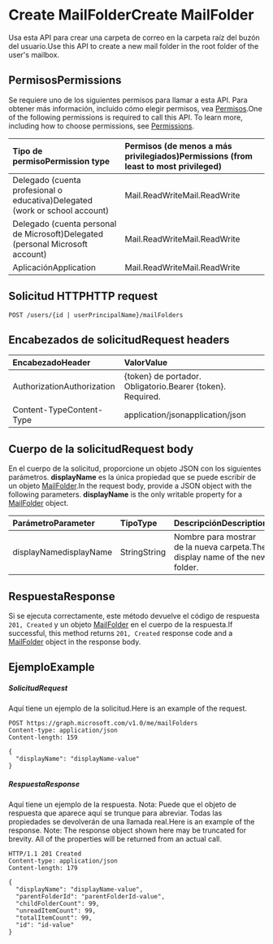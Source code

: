 # <a name="create-mailfolder"></a><span data-ttu-id="2d4d8-101">Create MailFolder</span><span class="sxs-lookup"><span data-stu-id="2d4d8-101">Create MailFolder</span></span>

<span data-ttu-id="2d4d8-102">Usa esta API para crear una carpeta de correo en la carpeta raíz del buzón del usuario.</span><span class="sxs-lookup"><span data-stu-id="2d4d8-102">Use this API to create a new mail folder in the root folder of the user's mailbox.</span></span>
## <a name="permissions"></a><span data-ttu-id="2d4d8-103">Permisos</span><span class="sxs-lookup"><span data-stu-id="2d4d8-103">Permissions</span></span>
<span data-ttu-id="2d4d8-p101">Se requiere uno de los siguientes permisos para llamar a esta API. Para obtener más información, incluido cómo elegir permisos, vea [Permisos](../../../concepts/permissions_reference.md).</span><span class="sxs-lookup"><span data-stu-id="2d4d8-p101">One of the following permissions is required to call this API. To learn more, including how to choose permissions, see [Permissions](../../../concepts/permissions_reference.md).</span></span>

|<span data-ttu-id="2d4d8-106">Tipo de permiso</span><span class="sxs-lookup"><span data-stu-id="2d4d8-106">Permission type</span></span>      | <span data-ttu-id="2d4d8-107">Permisos (de menos a más privilegiados)</span><span class="sxs-lookup"><span data-stu-id="2d4d8-107">Permissions (from least to most privileged)</span></span>              | 
|:--------------------|:---------------------------------------------------------| 
|<span data-ttu-id="2d4d8-108">Delegado (cuenta profesional o educativa)</span><span class="sxs-lookup"><span data-stu-id="2d4d8-108">Delegated (work or school account)</span></span> | <span data-ttu-id="2d4d8-109">Mail.ReadWrite</span><span class="sxs-lookup"><span data-stu-id="2d4d8-109">Mail.ReadWrite</span></span>    | 
|<span data-ttu-id="2d4d8-110">Delegado (cuenta personal de Microsoft)</span><span class="sxs-lookup"><span data-stu-id="2d4d8-110">Delegated (personal Microsoft account)</span></span> | <span data-ttu-id="2d4d8-111">Mail.ReadWrite</span><span class="sxs-lookup"><span data-stu-id="2d4d8-111">Mail.ReadWrite</span></span>    | 
|<span data-ttu-id="2d4d8-112">Aplicación</span><span class="sxs-lookup"><span data-stu-id="2d4d8-112">Application</span></span> | <span data-ttu-id="2d4d8-113">Mail.ReadWrite</span><span class="sxs-lookup"><span data-stu-id="2d4d8-113">Mail.ReadWrite</span></span> | 

## <a name="http-request"></a><span data-ttu-id="2d4d8-114">Solicitud HTTP</span><span class="sxs-lookup"><span data-stu-id="2d4d8-114">HTTP request</span></span>
<!-- { "blockType": "ignored" } -->
```http
POST /users/{id | userPrincipalName}/mailFolders
```
## <a name="request-headers"></a><span data-ttu-id="2d4d8-115">Encabezados de solicitud</span><span class="sxs-lookup"><span data-stu-id="2d4d8-115">Request headers</span></span>
| <span data-ttu-id="2d4d8-116">Encabezado</span><span class="sxs-lookup"><span data-stu-id="2d4d8-116">Header</span></span>       | <span data-ttu-id="2d4d8-117">Valor</span><span class="sxs-lookup"><span data-stu-id="2d4d8-117">Value</span></span> |
|:---------------|:--------|
| <span data-ttu-id="2d4d8-118">Authorization</span><span class="sxs-lookup"><span data-stu-id="2d4d8-118">Authorization</span></span>  | <span data-ttu-id="2d4d8-p102">{token} de portador. Obligatorio.</span><span class="sxs-lookup"><span data-stu-id="2d4d8-p102">Bearer {token}. Required.</span></span>  |
| <span data-ttu-id="2d4d8-121">Content-Type</span><span class="sxs-lookup"><span data-stu-id="2d4d8-121">Content-Type</span></span>  | <span data-ttu-id="2d4d8-122">application/json</span><span class="sxs-lookup"><span data-stu-id="2d4d8-122">application/json</span></span>  |

## <a name="request-body"></a><span data-ttu-id="2d4d8-123">Cuerpo de la solicitud</span><span class="sxs-lookup"><span data-stu-id="2d4d8-123">Request body</span></span>
<span data-ttu-id="2d4d8-p103">En el cuerpo de la solicitud, proporcione un objeto JSON con los siguientes parámetros. **displayName** es la única propiedad que se puede escribir de un objeto [MailFolder](../resources/mailfolder.md).</span><span class="sxs-lookup"><span data-stu-id="2d4d8-p103">In the request body, provide a JSON object with the following parameters. **displayName** is the only writable property for a [MailFolder](../resources/mailfolder.md) object.</span></span>

| <span data-ttu-id="2d4d8-126">Parámetro</span><span class="sxs-lookup"><span data-stu-id="2d4d8-126">Parameter</span></span>    | <span data-ttu-id="2d4d8-127">Tipo</span><span class="sxs-lookup"><span data-stu-id="2d4d8-127">Type</span></span>   |<span data-ttu-id="2d4d8-128">Descripción</span><span class="sxs-lookup"><span data-stu-id="2d4d8-128">Description</span></span>|
|:---------------|:--------|:----------|
|<span data-ttu-id="2d4d8-129">displayName</span><span class="sxs-lookup"><span data-stu-id="2d4d8-129">displayName</span></span>|<span data-ttu-id="2d4d8-130">String</span><span class="sxs-lookup"><span data-stu-id="2d4d8-130">String</span></span>|<span data-ttu-id="2d4d8-131">Nombre para mostrar de la nueva carpeta.</span><span class="sxs-lookup"><span data-stu-id="2d4d8-131">The display name of the new folder.</span></span>|

## <a name="response"></a><span data-ttu-id="2d4d8-132">Respuesta</span><span class="sxs-lookup"><span data-stu-id="2d4d8-132">Response</span></span>

<span data-ttu-id="2d4d8-133">Si se ejecuta correctamente, este método devuelve el código de respuesta `201, Created` y un objeto [MailFolder](../resources/mailfolder.md) en el cuerpo de la respuesta.</span><span class="sxs-lookup"><span data-stu-id="2d4d8-133">If successful, this method returns `201, Created` response code and a [MailFolder](../resources/mailfolder.md) object in the response body.</span></span>

## <a name="example"></a><span data-ttu-id="2d4d8-134">Ejemplo</span><span class="sxs-lookup"><span data-stu-id="2d4d8-134">Example</span></span>
##### <a name="request"></a><span data-ttu-id="2d4d8-135">Solicitud</span><span class="sxs-lookup"><span data-stu-id="2d4d8-135">Request</span></span>
<span data-ttu-id="2d4d8-136">Aquí tiene un ejemplo de la solicitud.</span><span class="sxs-lookup"><span data-stu-id="2d4d8-136">Here is an example of the request.</span></span>
<!-- {
  "blockType": "request",
  "name": "create_mailfolder_from_user"
}-->
```http
POST https://graph.microsoft.com/v1.0/me/mailFolders
Content-type: application/json
Content-length: 159

{
  "displayName": "displayName-value"
}
```

##### <a name="response"></a><span data-ttu-id="2d4d8-137">Respuesta</span><span class="sxs-lookup"><span data-stu-id="2d4d8-137">Response</span></span>
<span data-ttu-id="2d4d8-p104">Aquí tiene un ejemplo de la respuesta. Nota: Puede que el objeto de respuesta que aparece aquí se trunque para abreviar. Todas las propiedades se devolverán de una llamada real.</span><span class="sxs-lookup"><span data-stu-id="2d4d8-p104">Here is an example of the response. Note: The response object shown here may be truncated for brevity. All of the properties will be returned from an actual call.</span></span>
<!-- {
  "blockType": "response",
  "truncated": true,
  "@odata.type": "microsoft.graph.mailFolder"
} -->
```http
HTTP/1.1 201 Created
Content-type: application/json
Content-length: 179

{
  "displayName": "displayName-value",
  "parentFolderId": "parentFolderId-value",
  "childFolderCount": 99,
  "unreadItemCount": 99,
  "totalItemCount": 99,
  "id": "id-value"
}
```

<!-- uuid: 8fcb5dbc-d5aa-4681-8e31-b001d5168d79
2015-10-25 14:57:30 UTC -->
<!-- {
  "type": "#page.annotation",
  "description": "Create MailFolder",
  "keywords": "",
  "section": "documentation",
  "tocPath": ""
}-->
